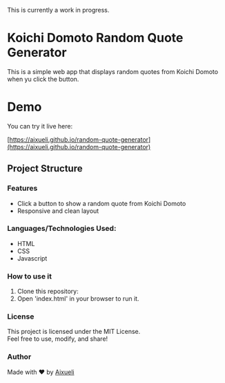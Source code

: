 This is currently a work in progress. 

# Koichi Domoto Random Quote Generator

This is a simple web app that displays random quotes from Koichi Domoto when yu click the button. 

# Demo

You can try it live here: 

[https://aixueli.github.io/random-quote-generator](https://aixueli.github.io/random-quote-generator)

<!--## Screenshots

![Random Quote Generator Screenshot](screenshot.png)  
remove: Optional: Add a screenshot of your app and save it as "screenshot.png" in the repo
-->

## Project Structure

### Features

- Click a button to show a random quote from Koichi Domoto
- Responsive and clean layout

### Languages/Technologies Used: 
- HTML
- CSS
- Javascript

### How to use it

1. Clone this repository:
2. Open 'index.html' in your browser to run it.

### License

This project is licensed under the MIT License.  
Feel free to use, modify, and share!

### Author

Made with ❤️ by [Aixueli](https://github.com/aixueli)

